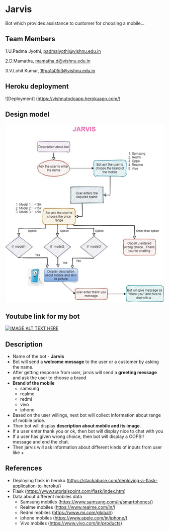 # Jarvis 
  Bot which provides assistance to customer for choosing a mobile...
  
## Team Members
1.U.Padma Jyothi, padmajyothi@vishnu.edu.in

2.D.Mamatha, mamatha.d@vishnu.edu.in

3.V.Lohit Kumar, 19pa1a05i3@vishnu.edu.in

## Heroku deployment
![Deployment] (https://vishnutodoapp.herokuapp.com/)
## Design model 
![Jarvis Design](https://github.com/PadmaJyothi-U/Week-3/blob/main/flask%20workflow.jpg)

## Youtube link for my bot
 [![IMAGE ALT TEXT HERE](https://img.youtube.com/vi/uQLwMbKEmrs/0.jpg)](https://www.youtube.com/watch?v=uQLwMbKEmrs)

## Description
* Name of the bot - **Jarvis**
* Bot will send a **welcome message** to the user or a customer by asking the name.
* After getting response from user, jarvis will send a **greeting message** and ask the user to choose a brand
* **Brand of the mobile**
    - samsung
    - realme
    - redmi
    - vivo
    - iphone
* Based on the user willings, next bot will collect information about range of mobile price.
* Then bot will display **description about mobile and its image**.
* If a user enter thank you or ok, then bot will display nice to chat with you
* If a user has given wrong choice, then bot will display a OOPS!! message and end the chat.
* Then jarvis will ask information about different kinds of inputs from user like 
  + 
  
## References
* Deploying flask in heroku (https://stackabuse.com/deploying-a-flask-application-to-heroku/)
* Flask (https://www.tutorialspoint.com/flask/index.htm)
* Data about different mobiles data
  + Samsung mobiles (https://www.samsung.com/in/smartphones/)
  + Realme mobiles (https://www.realme.com/in/)
  + Redmi mobiles (https://www.mi.com/global/)
  + iphone mobiles (https://www.apple.com/in/iphone/)
  + Vivo mobiles (https://www.vivo.com/in/products)
